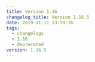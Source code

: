 ```yaml
---
title: Version 1.16
changelog_title: Version 1.16.5
date: 2019-11-11 13:59:16
tags:
  - changelogs
  - 1.16
  - deprecated
version: 1.16.5
---
```


<script src="https://gist.github.com/spinnaker-release/12f98139a3cb3a126bfe3cfce44ebc69.js"/>
